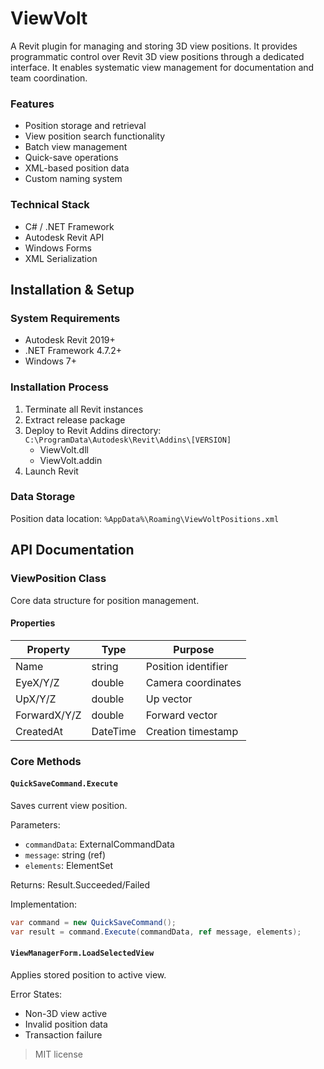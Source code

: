 # ViewVolt

A Revit plugin for managing and storing 3D view positions. It provides programmatic control over Revit 3D view positions through a dedicated interface. It enables systematic view management for documentation and team coordination.

### Features
- Position storage and retrieval
- View position search functionality
- Batch view management
- Quick-save operations
- XML-based position data
- Custom naming system

### Technical Stack
- C# / .NET Framework
- Autodesk Revit API
- Windows Forms
- XML Serialization

## Installation & Setup

### System Requirements
- Autodesk Revit 2019+
- .NET Framework 4.7.2+
- Windows 7+

### Installation Process
1. Terminate all Revit instances
2. Extract release package
3. Deploy to Revit Addins directory: `C:\ProgramData\Autodesk\Revit\Addins\[VERSION]`
   - ViewVolt.dll
   - ViewVolt.addin
4. Launch Revit

### Data Storage
Position data location: `%AppData%\Roaming\ViewVoltPositions.xml`

## API Documentation

### ViewPosition Class
Core data structure for position management.

#### Properties
| Property | Type | Purpose |
|----------|------|---------|
| Name | string | Position identifier |
| EyeX/Y/Z | double | Camera coordinates |
| UpX/Y/Z | double | Up vector |
| ForwardX/Y/Z | double | Forward vector |
| CreatedAt | DateTime | Creation timestamp |

### Core Methods

#### `QuickSaveCommand.Execute`
Saves current view position.

Parameters:
- `commandData`: ExternalCommandData
- `message`: string (ref)
- `elements`: ElementSet

Returns: Result.Succeeded/Failed

Implementation:
```csharp
var command = new QuickSaveCommand();
var result = command.Execute(commandData, ref message, elements);
```

#### `ViewManagerForm.LoadSelectedView`
Applies stored position to active view.

Error States:
- Non-3D view active
- Invalid position data
- Transaction failure


> MIT license